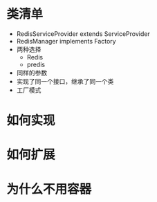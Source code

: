# 类清单
- RedisServiceProvider extends ServiceProvider
- RedisManager implements Factory
- 两种选择
    - Redis
    - predis
- 同样的参数
- 实现了同一个接口，继承了同一个类
- 工厂模式

# 如何实现
# 如何扩展
# 为什么不用容器
